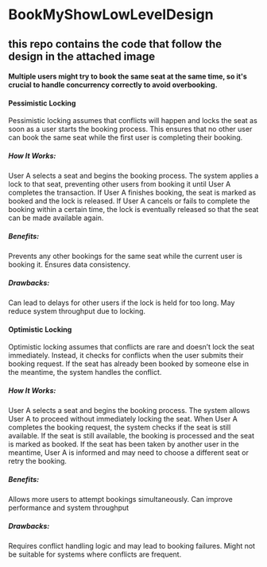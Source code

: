 # BookMyShowLowLevelDesign
## this repo contains the code that follow the design in the attached image 

#### Multiple users might try to book the same seat at the same time, so it's crucial to handle concurrency correctly to avoid overbooking.

#### Pessimistic Locking
Pessimistic locking assumes that conflicts will happen and locks the seat as soon as a user starts the booking process. This ensures that no other user can book the same seat while the first user is completing their booking.

##### How It Works:
User A selects a seat and begins the booking process.
The system applies a lock to that seat, preventing other users from booking it until User A completes the transaction.
If User A finishes booking, the seat is marked as booked and the lock is released.
If User A cancels or fails to complete the booking within a certain time, the lock is eventually released so that the seat can be made available again.

##### Benefits:

Prevents any other bookings for the same seat while the current user is booking it.
Ensures data consistency.
##### Drawbacks:

Can lead to delays for other users if the lock is held for too long.
May reduce system throughput due to locking.

#### Optimistic Locking
Optimistic locking assumes that conflicts are rare and doesn’t lock the seat immediately. Instead, it checks for conflicts when the user submits their booking request. If the seat has already been booked by someone else in the meantime, the system handles the conflict.

##### How It Works:
User A selects a seat and begins the booking process.
The system allows User A to proceed without immediately locking the seat.
When User A completes the booking request, the system checks if the seat is still available.
If the seat is still available, the booking is processed and the seat is marked as booked.
If the seat has been taken by another user in the meantime, User A is informed and may need to choose a different seat or retry the booking.


##### Benefits:

Allows more users to attempt bookings simultaneously.
Can improve performance and system throughput

##### Drawbacks:

Requires conflict handling logic and may lead to booking failures.
Might not be suitable for systems where conflicts are frequent.
